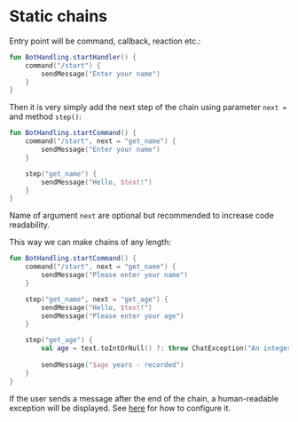 # Static chains

Entry point will be command, callback, reaction etc.:
```kotlin
fun BotHandling.startHandler() {
    command("/start") {
        sendMessage("Enter your name")
    }
}
```

Then it is very simply add the next step of the chain using parameter `next =` and method `step()`:
```kotlin
fun BotHandling.startCommand() {
    command("/start", next = "get_name") {
        sendMessage("Enter your name")
    }

    step("get_name") {
        sendMessage("Hello, $text!")
    }
}
```

<note>Name of argument <code>next</code> are optional but recommended to increase code readability.</note>

This way we can make chains of any length:
```kotlin
fun BotHandling.startCommand() {
    command("/start", next = "get_name") {
        sendMessage("Please enter your name")
    }

    step("get_name", next = "get_age") {
        sendMessage("Hello, $text!")
        sendMessage("Please enter your age")
    }

    step("get_age") {
        val age = text.toIntOrNull() ?: throw ChatException("An integer is expected")
        
        sendMessage("$age years - recorded")
    }
}
```

<note>
    If the user sends a message after the end of the chain, a human-readable exception will be displayed.
    See <a href="exception-handling.md">here</a> for how to configure it.
</note>
